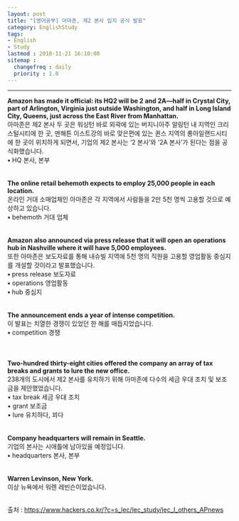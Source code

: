 ```yaml
---
layout: post
title: "[영어공부] 아마존, 제2 본사 입지 공식 발표"
category: EnglishStudy
tags:
- English
- Study
lastmod : 2018-11-21 16:10:00
sitemap :
  changefreq : daily
  priority : 1.0
---
```


***

<!--미리보기-->

<span class="style1"><strong>Amazon  has made it official: its HQ2 will be 2 and 2A—half in Crystal City, part of  Arlington, Virginia just outside Washington, and half in Long Island City,  Queens, just across the East River from Manhattan.<br>
</strong></span><span class="style12">아마존은 제2 본사 두 곳은 워싱턴 바로 외곽에 있는 버지니아주 알링턴 내 지역인 크리스털시티에 한 곳, 맨해튼 이스트강의 바로 맞은편에 있는 퀸스 지역의 롱아일랜드시티에 한 곳이 위치하게 되면서, 기업의 제2 본사는 ‘2 본사’와 ‘2A 본사’가 된다는  점을 공식화했습니다.</span><br>
<span class="style15"><strong class="style15">•</strong> HQ 본사, 본부</span><br>
<span class="style1"><strong><br></strong></span><br><span class="style1"><strong>The  online retail behemoth expects to employ 25,000 people in each location.<br>
  </strong></span><span class="style12">온라인 거대  소매업체인 아마존은 각 지역에서 사람들을 2만 5천 명씩  고용할 것으로 예상하고 있습니다.</span><span class="style9"><br>
  </span><span class="style15"><strong class="style15">•</strong> behemoth 거대 업체 </span><br>
<span class="style1"><strong><br></strong></span><br><span class="style1"><strong>Amazon  also announced via press release that it will open an operations hub in  Nashville where it will have 5,000 employees.<br>
</strong></span><span class="style12">또한 아마존은  보도자료를 통해 내슈빌 지역에 5천 명의 직원을 고용할 영업활동 중심지를 개설할 것이라고 발표했습니다.</span><span class="style9"><br>
</span> <span class="style15"><strong class="style15">• </strong>press  release 보도자료<br>
<strong class="style15">•</strong> operations  영업활동<br>
<strong class="style15">• </strong>hub 중심지</span><br>
<span class="style1"><strong><br></strong></span><br><span class="style1"><strong>The  announcement ends a year of intense competition.<br>
  </strong></span><span class="style12">이 발표는 치열한  경쟁이 있었던 한 해를 매듭지었습니다.</span><span class="style9"><br>
  </span><span class="style15"><strong class="style15">•</strong> competition  경쟁</span><br>
<br>
<span class="style1"><strong><br></strong></span><br><span class="style1"><strong>Two-hundred  thirty-eight cities offered the company an array of tax breaks and grants to  lure the new office.<br>
  </strong></span><span class="style12">238개의 도시에서 제2 본사를 유치하기 위해 아마존에  다수의 세금 우대 조치 및 보조금을 제안했었습니다.</span><span class="style9"><br>
</span><span class="style15">• tax break 세금  우대 조치 <br>
• grant 보조금 <br>
• lure 유치하다, 꾀다 </span><br>
<span class="style1"><strong><br></strong></span><br><span class="style1"><strong>Company  headquarters will remain in Seattle.<br>
  </strong></span><span class="style12">기업의 본사는  시애틀에 남아있을 예정입니다.</span><span class="style9"><br>
</span>  <span class="style15"><strong class="style15">•</strong> headquarters  본사, 본부</span><br>
<span class="style1"><strong><br></strong></span><br><span class="style1"><strong>Warren  Levinson, New York.<br>
  </strong></span><span class="style12">이상 뉴욕에서  워렌 레빈슨이었습니다.</span><span class="style9"><br>
</span><br>

출처 : https://www.hackers.co.kr/?c=s_lec/lec_study/lec_I_others_APnews
